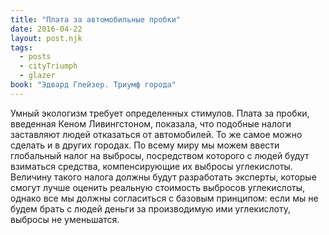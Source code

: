 ```yaml
---
title: "Плата за автомобильные пробки"
date: 2016-04-22
layout: post.njk
tags:
  - posts
  - cityTriumph
  - glazer
book: "Эдвард Глейзер. Триумф города"
---
```


Умный экологизм требует определенных стимулов. Плата за пробки, введенная Кеном Ливингстоном, показала, что подобные налоги заставляют людей отказаться от автомобилей. То же самое можно сделать и в других городах. По всему миру мы можем ввести глобальный налог на выбросы, посредством которого с людей будут взиматься средства, компенсирующие их выбросы углекислоты. Величину такого налога должны будут разработать эксперты, которые смогут лучше оценить реальную стоимость выбросов углекислоты, однако все мы должны согласиться с базовым принципом: если мы не будем брать с людей деньги за производимую ими углекислоту, выбросы не уменьшатся.
